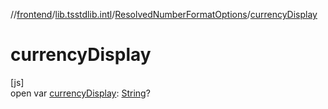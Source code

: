 //[frontend](../../../index.md)/[lib.tsstdlib.intl](../index.md)/[ResolvedNumberFormatOptions](index.md)/[currencyDisplay](currency-display.md)

# currencyDisplay

[js]\
open var [currencyDisplay](currency-display.md): [String](https://kotlinlang.org/api/latest/jvm/stdlib/kotlin/-string/index.html)?
